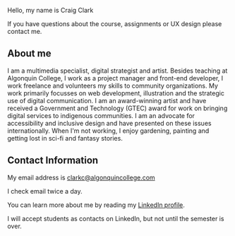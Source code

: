 Hello, my name is Craig Clark

If you have questions about the course, assignments or UX design please contact me.

## About me

I am a multimedia specialist, digital strategist and artist. Besides teaching at Algonquin College, I work as a project manager and front-end developer, I work freelance and volunteers my skills to community organizations. My work primarily focusses on web development, illustration and the strategic use of digital communication. I am an award-winning artist and have received a Government and Technology (GTEC) award for work on bringing digital services to indigenous communities. I am an advocate for accessibility and inclusive design and have presented on these issues internationally. When I'm not working, I enjoy gardening, painting and getting lost in sci-fi and fantasy stories.

## Contact Information

My email address is [clarkc@algonquincollege.com](mailto:clarkc@algonquincollege.com)

I check email twice a day.

You can learn more about me by reading my [LinkedIn profile](https://www.linkedin.com/in/craigclarkcc/).

I will accept students as contacts on LinkedIn, but not until the semester is over.
